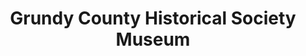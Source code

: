 ---
layout: repo
title: "Grundy County Historical Society Museum"
id: 15969
permalink: repos/15969/
---